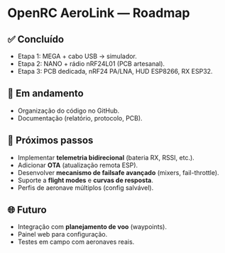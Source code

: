 # OpenRC AeroLink — Roadmap

## ✅ Concluído
- Etapa 1: MEGA + cabo USB → simulador.  
- Etapa 2: NANO + rádio nRF24L01 (PCB artesanal).  
- Etapa 3: PCB dedicada, nRF24 PA/LNA, HUD ESP8266, RX ESP32.  

## 🔄 Em andamento
- Organização do código no GitHub.  
- Documentação (relatório, protocolo, PCB).  

## 📌 Próximos passos
- Implementar **telemetria bidirecional** (bateria RX, RSSI, etc.).  
- Adicionar **OTA** (atualização remota ESP).  
- Desenvolver **mecanismo de failsafe avançado** (mixers, fail-throttle).  
- Suporte a **flight modes** e **curvas de resposta**.  
- Perfis de aeronave múltiplos (config salvável).  

## 🌐 Futuro
- Integração com **planejamento de voo** (waypoints).  
- Painel web para configuração.  
- Testes em campo com aeronaves reais.   